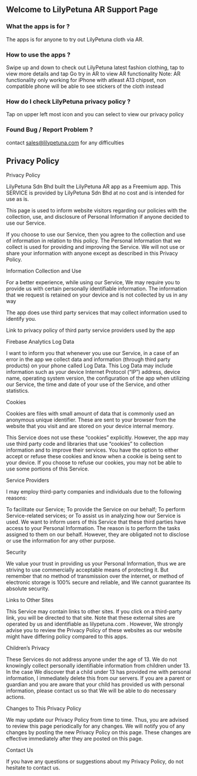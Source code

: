 ## Welcome to LilyPetuna AR Support Page


### What the apps is for ?
The apps is for anyone to try out LilyPetuna cloth via AR.

### How to use the apps ?
Swipe up and down to check out LilyPetuna latest fashion clothing, tap to view more details and tap Go try in AR to view AR functionality
Note: AR functionality only working for iPhone with atleast A13 chipset, non compatible phone will be able to see stickers of the cloth instead

### How do I check LilyPetuna privacy policy ?
Tap on upper left most icon and you can select to view our privacy policy

### Found Bug / Report Problem ?
contact sales@lilypetuna.com for any difficulties


## Privacy Policy
Privacy Policy

LilyPetuna Sdn Bhd built the LilyPetuna AR app as a Freemium app. This SERVICE is provided by LilyPetuna Sdn Bhd at no cost and is intended for use as is.

This page is used to inform website visitors regarding our policies with the collection, use, and disclosure of Personal Information if anyone decided to use our Service.

If you choose to use our Service, then you agree to the collection and use of information in relation to this policy. The Personal Information that we collect is used for providing and improving the Service. We will not use or share your information with anyone except as described in this Privacy Policy.

Information Collection and Use

For a better experience, while using our Service, We may require you to provide us with certain personally identifiable information. The information that we request is retained on your device and is not collected by us in any way

The app does use third party services that may collect information used to identify you.

Link to privacy policy of third party service providers used by the app

Firebase Analytics
Log Data

I want to inform you that whenever you use our Service, in a case of an error in the app we collect data and information (through third party products) on your phone called Log Data. This Log Data may include information such as your device Internet Protocol (“IP”) address, device name, operating system version, the configuration of the app when utilizing our Service, the time and date of your use of the Service, and other statistics.

Cookies

Cookies are files with small amount of data that is commonly used an anonymous unique identifier. These are sent to your browser from the website that you visit and are stored on your device internal memory.

This Service does not use these “cookies” explicitly. However, the app may use third party code and libraries that use “cookies” to collection information and to improve their services. You have the option to either accept or refuse these cookies and know when a cookie is being sent to your device. If you choose to refuse our cookies, you may not be able to use some portions of this Service.

Service Providers

I may employ third-party companies and individuals due to the following reasons:

To facilitate our Service;
To provide the Service on our behalf;
To perform Service-related services; or
To assist us in analyzing how our Service is used.
We want to inform users of this Service that these third parties have access to your Personal Information. The reason is to perform the tasks assigned to them on our behalf. However, they are obligated not to disclose or use the information for any other purpose.

Security

We value your trust in providing us your Personal Information, thus we are striving to use commercially acceptable means of protecting it. But remember that no method of transmission over the internet, or method of electronic storage is 100% secure and reliable, and We cannot guarantee its absolute security.

Links to Other Sites

This Service may contain links to other sites. If you click on a third-party link, you will be directed to that site. Note that these external sites are operated by us and identifiable as lilypetuna.com . However, We strongly advise you to review the Privacy Policy of these websites as our website might have differing policy compared to this apps.

Children’s Privacy

These Services do not address anyone under the age of 13. We do not knowingly collect personally identifiable information from children under 13. In the case We discover that a child under 13 has provided me with personal information, I immediately delete this from our servers. If you are a parent or guardian and you are aware that your child has provided us with personal information, please contact us so that We will be able to do necessary actions.

Changes to This Privacy Policy

We may update our Privacy Policy from time to time. Thus, you are advised to review this page periodically for any changes. We will notify you of any changes by posting the new Privacy Policy on this page. These changes are effective immediately after they are posted on this page.

Contact Us

If you have any questions or suggestions about my Privacy Policy, do not hesitate to contact us.

